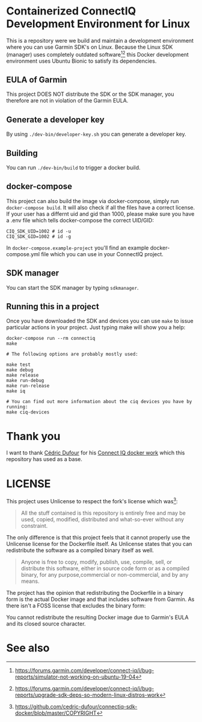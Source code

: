 Containerized ConnectIQ Development Environment for Linux
==

This is a repository were we build and maintain a development environment where
you can use Garmin SDK's on Linux. Because the Linux SDK (manager) uses
completely outdated software[^1][^2] this Docker development environment uses
Ubuntu Bionic to satisfy its dependencies.

## EULA of Garmin

This project DOES NOT distribute the SDK or the SDK manager, you therefore are
not in violation of the Garmin EULA.

## Generate a developer key

By using `./dev-bin/developer-key.sh` you can generate a developer key.

## Building

You can run `./dev-bin/build` to trigger a docker build.

## docker-compose

This project can also build the image via docker-compose, simply run
`docker-compose build`. It will also check if all the files have a correct
license. If your user has a differnt uid and gid than 1000, please make sure
you have a .env file which tells docker-compose the correct UID/GID:

```
CIQ_SDK_UID=1002 # id -u
CIQ_SDK_GID=1002 # id -g
```

In `docker-compose.example-project` you'll find an example docker-compose.yml
file which you can use in your ConnectIQ project.

## SDK manager

You can start the SDK manager by typing `sdkmanager`.

## Running this in a project

Once you have downloaded the SDK and devices you can use `make` to issue
particular actions in your project. Just typing make will show you a help:

```
docker-compose run --rm connectiq
make

# The following options are probably mostly used:

make test
make debug
make release
make run-debug
make run-release
make iq

# You can find out more information about the ciq devices you have by running:
make ciq-devices

```

# Thank you

I want to thank [Cédric Dufour](https://github.com/cedric-dufour) for his
[Connect IQ docker work](https://github.com/cedric-dufour/connectiq-sdk-docker) which this
repository has used as a base.

# LICENSE

This project uses Unlicense to respect the fork's license which was[^3]:

> All the stuff contained is this repository is entirely free and may be used,
> copied, modified, distributed and what-so-ever without any constraint.

The only difference is that this project feels that it cannot properly use the
Unlicense license for the Dockerfile itself. As Unlicense states that you can
redistribute the software as a compiled binary itself as well.

> Anyone is free to copy, modify, publish, use, compile, sell, or distribute
> this software, either in source code form or as a compiled binary, for any
> purpose,commercial or non-commercial, and by any means.

The project has the opinion that redistributing the Dockerfile in a binary form
is the actual Docker image and that includes software from Garmin. As there
isn't a FOSS license that excludes the binary form:

You cannot redistribute the resulting Docker image due to Garmin's EULA and its
closed source character.

# See also

[^1]: https://forums.garmin.com/developer/connect-iq/i/bug-reports/simulator-not-working-on-ubuntu-19-04
[^2]: https://forums.garmin.com/developer/connect-iq/i/bug-reports/upgrade-sdk-deps-so-modern-linux-distros-work
[^3]: https://github.com/cedric-dufour/connectiq-sdk-docker/blob/master/COPYRIGHT
